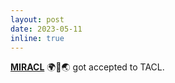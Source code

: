 ```yaml
---
layout: post
date: 2023-05-11
inline: true
---
```


**[MIRACL](http://miracl.ai/)** 🌍🙌🌏 got accepted to TACL.
